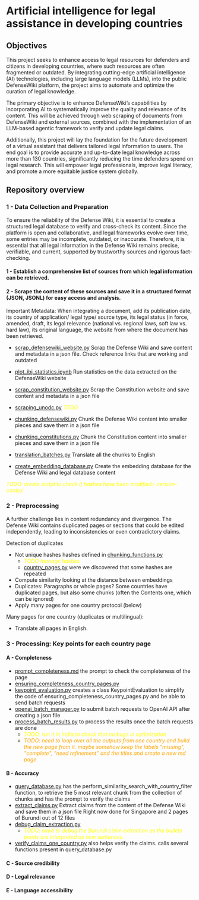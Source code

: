 # Artificial intelligence for legal assistance in developing countries

## Objectives

This project seeks to enhance access to legal resources for defenders and citizens in developing countries, where such resources are often fragmented or outdated. By integrating cutting-edge artificial intelligence (AI) technologies, including large language models (LLMs), into the public DefenseWiki platform, the project aims to automate and optimize the curation of legal knowledge.
 
The primary objective is to enhance DefenseWiki’s capabilities by incorporating AI to systematically improve the quality and relevance of its content. This will be achieved through web scraping of documents from DefenseWiki and external sources, combined with the implementation of an LLM-based agentic framework to verify and update legal claims.
 
Additionally, this project will lay the foundation for the future development of a virtual assistant that delivers tailored legal information to users. The end goal is to provide accurate and up-to-date legal knowledge across more than 130 countries, significantly reducing the time defenders spend on legal research. This will empower legal professionals, improve legal literacy, and promote a more equitable justice system globally.


## Repository overview

### 1 - Data Collection and Preparation

To ensure the reliability of the Defense Wiki, it is essential to create a structured legal database to verify and cross-check its content. Since the platform is open and collaborative, and legal frameworks evolve over time, some entries may be incomplete, outdated, or inaccurate. Therefore, it is essential that all legal information in the Defense Wiki remains precise, verifiable, and current, supported by trustworthy sources and rigorous fact-checking.

#### 1 - Establish a comprehensive list of sources from which legal information can be retrieved. 

#### 2 - Scrape the content of these sources and save it in a structured format (JSON, JSONL) for easy access and analysis.

Important Metadata: When integrating a document, add its publication date, its country of application/ legal type/ source type, its legal status (in force, amended, draft, its legal relevance (national vs. regional laws, soft law vs. hard law), its original language, the website from where the document has been retrieved.

* [scrap_defensewiki_website.py](scripts%2Fscrap_defensewiki_website.py)
Scrap the Defense Wiki and save content and metadata in a json file.
Check reference links that are working and outdated
* [plot_ibj_statistics.ipynb](notebooks%2Fplot_ibj_statistics.ipynb)
Run statistics on the data extracted on the DefenseWiki website

* [scrap_constitution_website.py](scripts%2Fscrap_constitution_website.py)
Scrap the Constitution website and save content and metadata in a json file

* [scraping_unodc.py](scripts/scrap_unodc.py) <font color="yellow">*TODO*</font>

* [chunking_defensewiki.py](scripts/chunk_defensewiki.py)
Chunk the Defense Wiki content into smaller pieces and save them in a json file

* [chunking_constitutions.py](scripts/chunk_constitutions.py)
Chunk the Constitution content into smaller pieces and save them in a json file

* [translation_batches.py](scripts/translate_chunks_in_batches.py)
Translate all the chunks to English

* [create_embedding_database.py](scripts/create_embedding_database.py) 
Create the embedding database for the Defense Wiki and legal database content

<font color="yellow">*TODO: create script to check if hashes have been modified> version-control*</font>
### 2 - Preprocessing

A further challenge lies in content redundancy and divergence. The Defense Wiki contains duplicated pages or sections that could be edited independently, leading to inconsistencies or even contradictory claims.

Detection of duplicates
* Not unique hashes
hashes defined in [chunking_functions.py](src/chunking_functions.py) 
  - <font color="yellow">*TODO manage hashes*</font>
  - [country_pages.py](scripts/clean_defensewiki_country_pages.py) were we discovered that some hashes are repeated
* Compute similarity looking at the distance between embeddings
* Duplicates: Paragraphs or whole pages? Some countries have duplicated pages, but also some chunks (often the Contents one, which can be ignored)
* Apply many pages for one country protocol (below)


Many pages for one country (duplicates or multilingual): 
* Translate all pages in English. 


### 3 - Processing: Key points for each country page

#### A - Completeness
* [prompt_completeness.md](data/prompts/prompt_completeness.md) the prompt to check the completeness of the page
* [ensuring_completeness_country_pages.py](scripts/old/ensure_completeness_country_pages.py)
* [keypoint_evaluation.py](scripts/keypoint_evaluation.py)  creates a class KeypointEvaluation to simplify the code of ensuring_completeness_country_pages.py and be able to send batch requests
* [openai_batch_manager.py](src%2Fopenai_batch_manager.py) to submit batch requests to OpenAI API after creating a json file
* [process_batch_results.py](scripts/process_batch_results.py) to process the results once the batch requests are done
  - <font color="yellow">*TODO: run it in India to check that no bugs in optimization*</font>
  - <font color="orange">*TODO: need to loop over all the outputs from one country and build the new page from it. maybe somehow keep the labels "missing", "complete", "need refinement" and the titles
and create a new md page*</font>

#### B - Accuracy
* [query_database.py](scripts/verify_one_claim.py) has the perform_similarity_search_with_country_filter function, to retrieve the 5 most relevant chunk from the collection of chunks
and has the prompt to verify the claims
*  [extract_claims.py](scripts/extract_claims.py)
Extract claims from the content of the Defense Wiki and save them in a json file
Right now done for Singapore and 2 pages of Burundi out of 12 files
* [debug_claim_extraction.py](scripts/debug_claim_extraction.py)
  - <font color="yellow">*TODO: need to debug the Burundi claim extraction as the bullets points are interpreted as new sentences.*</font>
* [verify_claims_one_country.py](scripts/verify_claims_one_country.py) also helps verify the claims. calls several functions present in query_database.py

#### C -  Source credibility 
#### D - Legal relevance
#### E - Language accessibility

